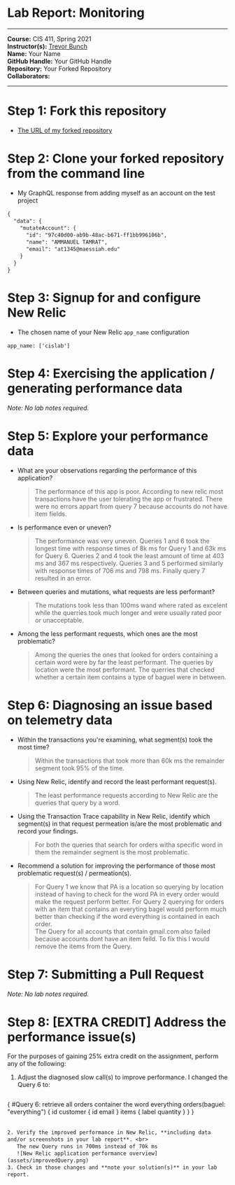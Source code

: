 # Lab Report: Monitoring
___
**Course:** CIS 411, Spring 2021  
**Instructor(s):** [Trevor Bunch](https://github.com/trevordbunch)  
**Name:** Your Name  
**GitHub Handle:** Your GitHub Handle  
**Repository:** Your Forked Repository  
**Collaborators:** 
___

# Step 1: Fork this repository
- [The URL of my forked repository](https://github.com/AmmanuelT/cis411_lab5_Monitoring)

# Step 2: Clone your forked repository from the command line
- My GraphQL response from adding myself as an account on the test project
```
{
  "data": {
    "mutateAccount": {
      "id": "97c40d00-ab9b-48ac-b671-ff1bb996106b",
      "name": "AMMANUEL TAMRAT",
      "email": "at1345@maessiah.edu"
    }
  }
}
```

# Step 3: Signup for and configure New Relic
- The chosen name of your New Relic ```app_name``` configuration
```
app_name: ['cislab']
```

# Step 4: Exercising the application / generating performance data

_Note: No lab notes required._

# Step 5: Explore your performance data
* What are your observations regarding the performance of this application? 
  > The performance of this app is poor. According to new relic most transactions have the user tolerating the app or frustrated. There were no errors appart from query 7 because accounts do not have item fields.
* Is performance even or uneven? 
  > The performance was very uneven. Queries 1 and 6 took the longest time with response times of 8k ms for Query 1 and 63k ms for Query 6. Queries 2 and 4 took the least amount of time at 403 ms and 367 ms respectively. Queries 3 and 5 performed similarly with response times of 706 ms and 798 ms. Finally query 7 resulted in an error.
* Between queries and mutations, what requests are less performant? 
  > The mutations took less than 100ms wand where rated as excelent while the querries took much longer and were usually rated poor or unacceptable.
* Among the less performant requests, which ones are the most problematic?
  > Among the queries the ones that looked for orders containing a certain word were by far the least performant. The queries by location were the most performant. The querries that checked whether a certain item contains a type of baguel were in between.

# Step 6: Diagnosing an issue based on telemetry data
* Within the transactions you're examining, what segment(s) took the most time?
  > Within the transactions that took more than 60k ms the remainder segment took 95% of the time.
* Using New Relic, identify and record the least performant request(s).
  > The least performance requests according to New Relic are the queries that query by a word.
* Using the Transaction Trace capability in New Relic, identify which segment(s) in that request permeation is/are the most problematic and record your findings.
  > For both the queries that search for orders witha specific word in them the remainder segment is the most problematic.
* Recommend a solution for improving the performance of those most problematic request(s) / permeation(s).
  > For Query 1 we know that PA is a location so querying by location instead of having to check for the word PA in every order would make the request perform better. For Query 2 querying for orders with an item that contains an everyting bagel would perform much better than checking if the word everything is contained in each order.<br> The Query for all accounts that contain gmail.com also failed because accounts dont have an item feild. To fix this I would remove the items from the Query.

# Step 7: Submitting a Pull Request
_Note: No lab notes required._

# Step 8: [EXTRA CREDIT] Address the performance issue(s)
For the purposes of gaining 25% extra credit on the assignment, perform any of the following:
1. Adjust the diagnosed slow call(s) to improve performance. 
   I changed the Query 6 to:

   ``` graphql
{
  #Query 6: retrieve all orders container the word everything
  orders(baguel: "everything") {
    id
    customer {
      id
      email
    }
    items {
      label
      quantity
    }
  }
}
```

2. Verify the improved performance in New Relic, **including data and/or screenshots in your lab report**. <br>
   The new Query runs in 700ms instead of 70k ms
   ![New Relic application performance overview](assets/improvedQuery.png)
3. Check in those changes and **note your solution(s)** in your lab report.